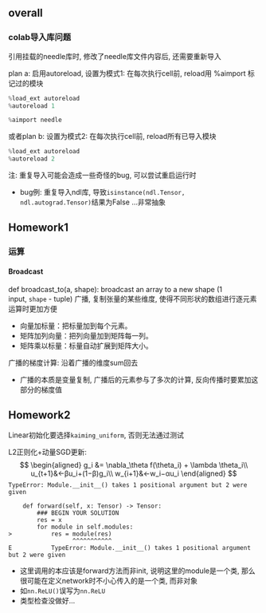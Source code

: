 ## overall

### colab导入库问题
引用挂载的needle库时, 修改了needle库文件内容后, 还需要重新导入

plan a: 启用autoreload, 设置为模式1: 在每次执行cell前, reload用 %aimport 标记过的模块
```python
%load_ext autoreload
%autoreload 1

%aimport needle
```

或者plan b: 
设置为模式2: 在每次执行cell前, reload所有已导入模块
```python
%load_ext autoreload
%autoreload 2
```

注: 重复导入可能会造成一些奇怪的bug, 可以尝试重启运行时
- bug例: 重复导入ndl库, 导致`isinstance(ndl.Tensor, ndl.autograd.Tensor)`结果为False ...非常抽象
## Homework1

### 运算
#### Broadcast
def broadcast_to(a, shape): broadcast an array to a new shape (1 input, `shape` - tuple)
广播, 复制张量的某些维度, 使得不同形状的数组进行逐元素运算时更加方便
- 向量加标量：把标量加到每个元素。
- 矩阵加列向量：把列向量加到矩阵每一列。
- 矩阵乘以标量：标量自动扩展到矩阵大小。


广播的梯度计算: 沿着广播的维度sum回去
- 广播的本质是变量复制, 广播后的元素参与了多次的计算, 反向传播时要累加这部分的梯度值


## Homework2

Linear初始化要选择`kaiming_uniform`, 否则无法通过测试

L2正则化+动量SGD更新:
$$
\begin{aligned}
g_i &= \nabla_\theta f(\theta_i) + \lambda \theta_i\\
u_{t+1}&←βu_i+(1−β)g_i\\
w_{i+1}&←w_i−αu_i
\end{aligned}
$$
`TypeError: Module.__init__() takes 1 positional argument but 2 were given`

```
    def forward(self, x: Tensor) -> Tensor:
        ### BEGIN YOUR SOLUTION
        res = x
        for module in self.modules:
>           res = module(res)
                  ^^^^^^^^^^^
E           TypeError: Module.__init__() takes 1 positional argument but 2 were given
```
- 这里调用的本应该是forward方法而非init, 说明这里的module是一个类, 那么很可能在定义network时不小心传入的是一个类, 而非对象
- 如`nn.ReLU()`误写为`nn.ReLU`
- 类型检查没做好...